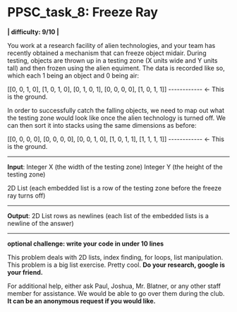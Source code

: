 # PPSC_task_8: Freeze Ray
**| difficulty: 9/10 |**

You work at a research facility of alien technologies, and your team has recently obtained a mechanism that can freeze object midair. During testing, objects are thrown up in a testing zone (X units wide and Y units tall) and then frozen using the alien equiment. The data is recorded like so, which each 1 being an object and 0 being air: 

[[0, 0, 1, 0],
[1, 0, 1, 0], 
[0, 1, 0, 1],
[0, 0, 0, 0],
[1, 0, 1, 1]]
------------ <- This is the ground.

In order to successfully catch the falling objects, we need to map out what the testing zone would look like once the alien technology is turned off. We can then sort it into stacks using the same dimensions as before: 

[[0, 0, 0, 0],
[0, 0, 0, 0],
[0, 0, 1, 0],
[1, 0, 1, 1],
[1, 1, 1, 1]]
------------ <- This is the ground. 
__________________________________________________________________________________
**Input**:
Integer X (the width of the testing zone)
Integer Y (the height of the testing zone)

2D List (each embedded list is a row of the testing zone before the freeze ray turns off)
__________________________________________________________________________________
**Output**:
2D List rows as newlines (each list of the embedded lists is a newline of the answer)
__________________________________________________________________________________
**optional challenge: write your code in under 10 lines**

This problem deals with 2D lists, index finding, for loops, list manipulation. This problem is a big list exercise. Pretty cool. **Do your research, google is your friend.**

For additional help, either ask Paul, Joshua, Mr. Blatner, or any other staff member for assistance. We would be able to go over them during the club. **It can be an anonymous request if you would like.**
